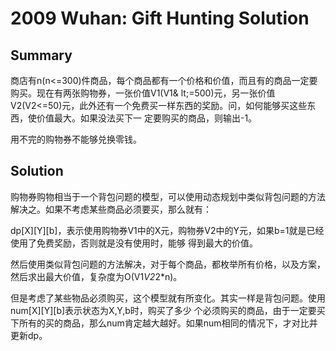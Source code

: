 # 2009 Wuhan: Gift Hunting Solution
## Summary

商店有n(n<=300)件商品，每个商品都有一个价格和价值，而且有的商品一定要购买。现在有两张购物券，一张价值V1(V1& lt;=500)元，另一张价值V2(V2<=50)元，此外还有一个免费买一样东西的奖励。问，如何能够买这些东西，使价值最大。如果没法买下一 定要购买的商品，则输出-1。

用不完的购物券不能够兑换零钱。
## Solution

购物券购物相当于一个背包问题的模型，可以使用动态规划中类似背包问题的方法解决之。如果不考虑某些商品必须要买，那么就有：

dp[X][Y][b]，表示使用购物券V1中的X元，购物券V2中的Y元，如果b=1就是已经使用了免费奖励，否则就是没有使用时，能够 得到最大的价值。

然后使用类似背包问题的方法解决，对于每个商品，都枚举所有价格，以及方案，然后求出最大价值，复杂度为O(V1*V2*2*n)。

但是考虑了某些物品必须购买，这个模型就有所变化。其实一样是背包问题。使用num[X][Y][b]表示状态为X,Y,b时，购买了多少 个必须购买的商品，由于一定要买下所有的买的商品，那么num肯定越大越好。如果num相同的情况下，才对比并更新dp。 
